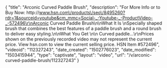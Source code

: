 {
    "title": "Arconic Curved Paddle Brush",
    "description": "For More Info or to Buy Now: http:\/\/www.hsn.com\/products\/seo\/8495260?rdr=1&sourceid=youtube&cm_mmc=Social-_-Youtube-_-ProductVideo-_-572496\r\nArconic Curved Paddle Brush\n\nWhat It Is \nSpecially shaped brush that combines the best features of a paddle brush and a round brush to deliver easy styling.\n\nWhat You Get \n\n    Curved paddle...\r\nPrices shown on the previously recorded video may not represent the current price.  View hsn.com to view the current selling price. HSN Item #572496",
    "videoid": "112327243",
    "date_created": "1502776023",
    "date_modified": "1503415944",
    "type": "captivate",
    "layout": "video",
    "url": "\/v\/arconic-curved-paddle-brush\/112327243"
}